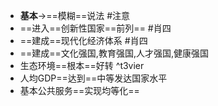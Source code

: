 - **基本**->==模糊==说法 #注意 
- ==进入==创新性国家==前列== #肖四
- ==建成==现代化经济体系 #肖四
- ==建成==文化强国,教育强国,人才强国,健康强国 
- 生态环境==根本==好转 ^t3vier
- 人均GDP==达到==中等发达国家水平
- 基本公共服务==实现均等化==